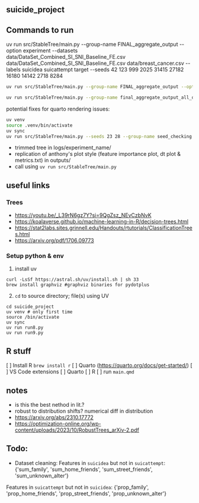 ## suicide_project
## Commands to run
uv run src/StableTree/main.py --group-name FINAL_aggregate_output --option experiment --datasets data/DataSet_Combined_SI_SNI_Baseline_FE.csv data/DataSet_Combined_SI_SNI_Baseline_FE.csv data/breast_cancer.csv --labels suicidea suicattempt target --seeds 42  123  999  2025  31415  27182  16180  14142  2718  8284

```bash
uv run src/StableTree/main.py --group-name FINAL_aggregate_output --option experiment --datasets data/DataSet_Combined_SI_SNI_Baseline_FE.csv data/DataSet_Combined_SI_SNI_Baseline_FE.csv data/breast_cancer.csv --labels suicidea suicattempt target

uv run src/StableTree/main.py --group-name final_aggregate_output_all_datasets --option plot --datasets data/DataSet_Combined_SI_SNI_Baseline_FE.csv data/breast_cancer.csv     
```

potential fixes for quarto rendering issues:
```bash
uv venv
source .venv/bin/activate
uv sync
uv run src/StableTree/main.py --seeds 23 28 --group-name seed_checking
```

- trimmed tree in logs/experiment_name/
- replication of anthony's plot style (feature importance plot, dt plot & metrics.txt) in outputs/
- call using `uv run src/StableTree/main.py`

## useful links

### Trees

+ https://youtu.be/_L39rN6gz7Y?si=9QgZsz_NEvCzbNvK
+ https://koalaverse.github.io/machine-learning-in-R/decision-trees.html 
+ https://stat2labs.sites.grinnell.edu/Handouts/rtutorials/ClassificationTrees.html
+ https://arxiv.org/pdf/1706.09773

### Setup python & env

1. install uv
```
curl -LsSf https://astral.sh/uv/install.sh | sh 33 
brew install graphviz #graphviz binaries for pydotplus
```

2. `cd` to source directory; file(s) using UV
```
cd suicide_project
uv venv # only first time
source /bin/activate
uv sync
uv run run8.py
uv run run9.py
```

## R stuff

[ ] Install R `brew install r`
[ ] Quarto (https://quarto.org/docs/get-started/)
[ ] VS Code extensions
    [ ] Quarto
    [ ] R
[ ] run `main.qmd`

## notes

- is this the best nethod in lit.?
- robust to distribution shifts? numerical diff in distribution
- https://arxiv.org/abs/2310.17772
- https://optimization-online.org/wp-content/uploads/2023/10/RobustTrees_arXiv-2.pdf

## Todo:

- Dataset cleaning:
Features in `suicidea` but not in `suicattempt`:
 {'sum_family',
  'sum_home_friends',
  'sum_street_friends',
  'sum_unknown_alter'}

Features in `suicattempt` but not in `suicidea`:
 {'prop_family',
  'prop_home_friends',
  'prop_street_friends',
  'prop_unknown_alter'}
